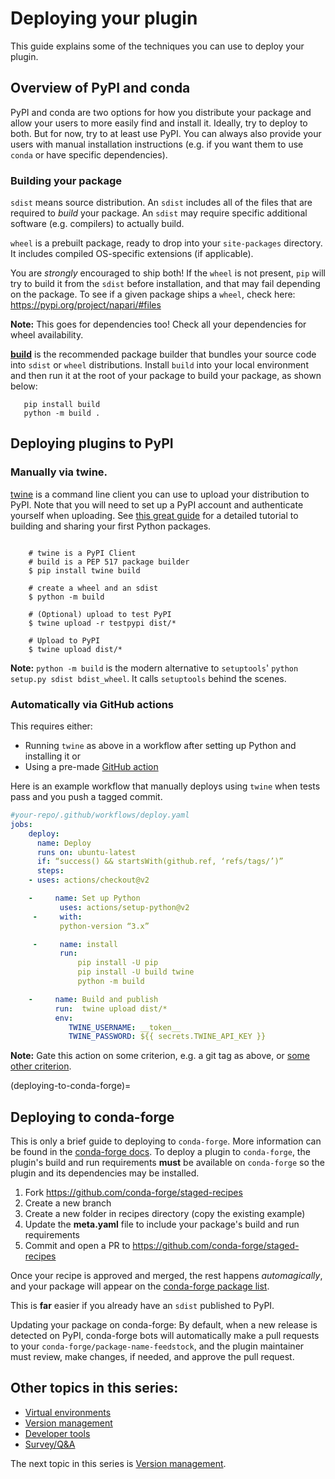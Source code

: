 # Deploying your plugin

This guide explains some of the techniques you can use to deploy your plugin.

## Overview of PyPI and conda
PyPI and conda are two options for how you distribute your package and allow your users to more easily find and install it.  Ideally, try to deploy to both. But for now, try to at least use PyPI. You can always also provide your users with manual installation instructions (e.g. if you want them to use `conda` or have specific dependencies).

### Building your package
`sdist` means source distribution. An `sdist` includes all of the files that are required to *build* your package. An `sdist` may require specific additional software (e.g. compilers) to actually build.

`wheel` is a prebuilt package, ready to drop into your `site-packages` directory. It includes compiled OS-specific extensions (if applicable).

You are *strongly* encouraged to ship both! If the `wheel` is not present, `pip` will try to build it from the `sdist` before installation, and that may fail depending on the package. To see if a given package ships a `wheel`, check here: https://pypi.org/project/napari/#files

**Note:** This goes for dependencies too! Check all your dependencies for wheel availability.

**[build](https://pypa-build.readthedocs.io/en/latest/ )** is the recommended package builder that bundles your source code into `sdist` or `wheel` distributions. Install `build` into your local environment and then run it at the root of your package to build your package, as shown below:

```console
   pip install build
   python -m build .
```

## Deploying plugins to PyPI

### Manually via **twine**.
[twine](https://twine.readthedocs.io/en/latest/ ) is a command line client you can use to upload your distribution to PyPI. Note that you will need to set up a PyPI account and authenticate yourself when uploading. See [this great guide](https://packaging.python.org/en/latest/tutorials/packaging-projects/) for a detailed tutorial to building and sharing your first Python packages.

```console

    # twine is a PyPI Client
    # build is a PEP 517 package builder
    $ pip install twine build

    # create a wheel and an sdist
    $ python -m build

    # (Optional) upload to test PyPI
    $ twine upload -r testpypi dist/*

    # Upload to PyPI
    $ twine upload dist/*

```
**Note:** `python -m build` is the modern alternative to `setuptools`' `python setup.py sdist bdist_wheel`. It calls `setuptools` behind the scenes.

### Automatically via GitHub actions
This requires either:
* Running `twine` as above in a workflow after setting up Python and installing it
or
* Using a pre-made [GitHub action](https://github.com/pypa/gh-action-pypi-publish)

Here is an example workflow that manually deploys using `twine` when tests pass and you push a tagged commit.

```yaml
#your-repo/.github/workflows/deploy.yaml
jobs:
    deploy:
      name: Deploy
      runs on: ubuntu-latest
      if: “success() && startsWith(github.ref, ‘refs/tags/’)”
      steps:
    - uses: actions/checkout@v2

    -     name: Set up Python
           uses: actions/setup-python@v2
     -     with:
           python-version “3.x”

     -     name: install
           run:
               pip install -U pip
               pip install -U build twine
               python -m build

    -     name: Build and publish
          run:  twine upload dist/*
          env:
             TWINE_USERNAME: __token__
             TWINE_PASSWORD: ${{ secrets.TWINE_API_KEY }}

```

  **Note:** Gate this action on some criterion, e.g. a git tag as above, or [some other criterion](https://docs.github.com/en/actions/writing-workflows/choosing-when-your-workflow-runs/events-that-trigger-workflows).

(deploying-to-conda-forge)=
## Deploying to conda-forge
This is only a brief guide to deploying to `conda-forge`. More information can be found in the [conda-forge docs](https://conda-forge.org/docs/maintainer/adding_pkgs.html).
To deploy a plugin to `conda-forge`, the plugin's build and run requirements **must** be available on `conda-forge` so the plugin and its dependencies may be installed.
1. Fork https://github.com/conda-forge/staged-recipes
2. Create a new branch
3. Create a new folder in recipes directory (copy the existing example)
4. Update the **meta.yaml** file to include your package's build and run requirements
5. Commit and open a PR to https://github.com/conda-forge/staged-recipes

Once your recipe is approved and merged, the rest happens *automagically*, and your package will appear on the [conda-forge package list](https://conda-forge.org/packages/).

This is **far** easier if you already have an `sdist` published to PyPI.

Updating your package on conda-forge: By default, when a new release is detected on PyPI, conda-forge bots will automatically make a pull requests to your `conda-forge/package-name-feedstock`, and the plugin maintainer must review, make changes, if needed,  and approve the pull request.

## Other topics in this series:
* [Virtual environments](./1-virtual-environments.md)
* [Version management](./3-version-management.md)
* [Developer tools](./4-developer-tools.md)
* [Survey/Q&A](./5-survey.md)

The next topic in this series is [Version management](./3-version-management.md).

